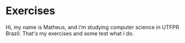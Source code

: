 # Exercises

Hi, my name is Matheus, and i'm studying computer science in UTFPR Brazil.
That's my exercises and some test what i do.
